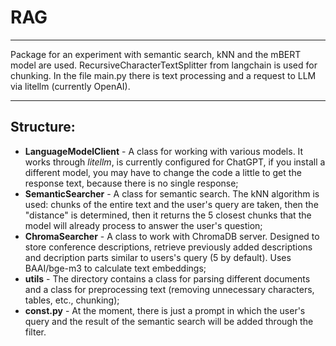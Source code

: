 # RAG

---
Package for an experiment with semantic search, kNN and the mBERT model are used. 
RecursiveCharacterTextSplitter from langchain is used for chunking. In the file main.py there is text processing and
a request to LLM via litellm (currently OpenAI).

---
## Structure:
- **LanguageModelClient** - A class for working with various models. It works through *litellm*, is currently configured
for ChatGPT, if you install a different model, you may have to change the code a little to get the response text,
because there is no single response;
- **SemanticSearcher** - A class for semantic search. The kNN algorithm is used: chunks of the entire text and the 
user's query are taken, then the "distance" is determined, then it returns the 5 closest chunks that the model will 
already process to answer the user's question;
- **ChromaSearcher** - A class to work with ChromaDB server. Designed to store conference descriptions, retrieve 
previously added descriptions and decription parts similar to users's query (5 by default). 
Uses BAAI/bge-m3 to calculate text embeddings;
- **utils** - The directory contains a class for parsing different documents and a class for preprocessing text 
(removing unnecessary characters, tables, etc., chunking);
- **const.py** - At the moment, there is just a prompt in which the user's query and the result of the semantic 
search will be added through the filter.